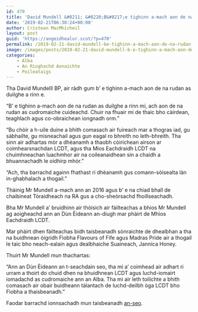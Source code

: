 ```yaml
---
id: 470
title: 'David Mundell &#8211; &#8220;B&#8217;e tighinn a-mach aon de na rudan as duilighe a rinn mi&#8221;'
date: '2019-02-21T06:30:24+00:00'
author: Crìstean MacMhìcheil
layout: post
guid: 'https://angeidhealur.scot/?p=470'
permalink: /2019-02-21-david-mundell-be-tighinn-a-mach-aon-de-na-rudan-as-duilighe-a-rinn-mi/
image: /images/posts/2019-02-21-david-mundell-b-e-tighinn-a-mach-aon-de-na-rudan-as-duilghe-a-rinn-mi-scaled.webp
categories:
    - Alba
    - An Rìoghachd Aonaichte
    - Poileataigs
---
```


Tha David Mundelll BP, air ràdh gum b’ e tighinn a-mach aon de na rudan as duilghe a rinn e.

“B’ e tighinn a-mach aon de na rudan as duilghe a rinn mi, ach aon de na rudan as cudromaiche cuideachd. Chuir na fhuair mi de thaic bho càirdean, teaghlach agus co-obraichean iongnadh orm.”

“Bu chòir a h-uile duine a bhith comasach air fuireach mar a thogras iad, gu sàbhailte, gu misneachail agus gun eagal ro bhreith no leth-bhreith. Tha sinn air adhartas mòr a dhèanamh a thaobh còirichean airson ar coimhearsnachdan LCDT, agus tha Mìos Eachdraidh LCDT na chuimhneachan luachmhor air na coileanaidhean sin a chaidh a bhuannachadh le oidhirp mhòr.”

“Ach, tha barrachd againn fhathast ri dhèanamh gus comann-sòisealta làn in-ghabhalach a thogail.”

Thàinig Mr Mundell a-mach ann an 2016 agus b’ e na chiad bhall de chaibineat Tòraidheach na RA gus a cho-sheòrsachd fhoillseachadh.

Bha Mr Mundell a’ bruidhinn air thòisich air fàilteachas a bhios Mr Mundell ag aoigheachd ann an Dùn Èideann an-diugh mar phàirt de Mhìos Eachdraidh LCDT.

Mar phàirt dhen fàilteachas bidh taisbeanadh sònraichte de dhealbhan a tha na buidhnean òigridh Fìobha Flavours of Fife agus Madras Pride air a thogail le taic bho neach-ealain agus dealbhaiche Suaineach, Jannica Honey.

Thuirt Mr Mundell mun thachartas:

“Ann an Dùn Èideann an t-seachdain seo, tha mi a’ coimhead air adhart ri urram a thoirt do chuid dhen na bhuidhnean LCDT agus luchd-iomairt iomadachd as cudromaiche ann an Alba. Tha mi air leth toilichte a bhith comasach air obair buidheann tàlantach de luchd-deilbh òga LCDT bho Fìobha a thaisbeanadh.”

Faodar barrachd ionnsachadh mun taisbeanadh [an-seo](https://www.fcac.co.uk/event/fife-portraits-for-lgbt-history-month/).
